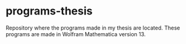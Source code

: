 # programs-thesis
Repository where the programs made in my thesis are located. These programs are made in Wolfram Mathematica version 13.

